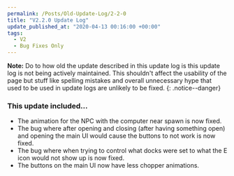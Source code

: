 ```yaml
---
permalink: /Posts/Old-Update-Log/2-2-0
title: "V2.2.0 Update Log"
update_published_at: "2020-04-13 00:16:00 +00:00"
tags:
  - V2
  - Bug Fixes Only
---
```


**Note:** Do to how old the update described in this update log is this update log is not being actively maintained. This shouldn't affect the usability of the page but stuff like spelling mistakes and overall unnecessary hype that used to be used in update logs are unlikely to be fixed.
{: .notice--danger}

### This update included...

* The animation for the NPC with the computer near spawn is now fixed.
* The bug where after opening and closing (after having something open) and opening the main UI would cause the buttons to not work is now fixed.
* The bug where when trying to control what docks were set to what the E icon would not show up is now fixed.
* The buttons on the main UI now have less chopper animations.